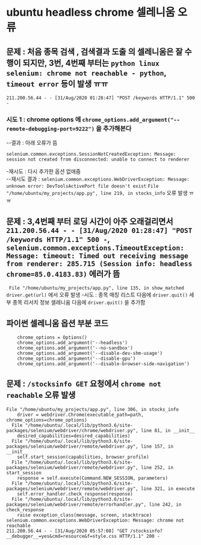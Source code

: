 # ubuntu headless chrome 셀레니움 오류
## 문제 : 처음 종목 검색 , 검색결과 도출 의 셀레니움은 잘 수행이 되지만, 3번, 4번째 부터는 `python linux selenium: chrome not reachable - python`, `timeout error` 등이 발생 ㅠㅠ 
`211.200.56.44 - - [31/Aug/2020 01:28:47] "POST /keywords HTTP/1.1" 500 -`

### 시도 1 : chrome options 에 `chrome_options.add_argument("--remote-debugging-port=9222")` 을 추가해본다 
--결과 : 아래 오류가 뜸 
```
selenium.common.exceptions.SessionNotCreatedException: Message: session not created from disconnected: unable to connect to renderer
```
-재시도 : 다시 추가한 옵션 없애줌   
--재시도 결과 : `selenium.common.exceptions.WebDriverException: Message: unknown error: DevToolsActivePort file doesn't exist`
`File "/home/ubuntu/my_projects/app.py", line 219, in stocks_info` 오류 발생 ㅠㅠ 

## 문제 : 3,4번째 부터 로딩 시간이 아주 오래걸리면서 `211.200.56.44 - - [31/Aug/2020 01:28:47] "POST /keywords HTTP/1.1" 500 -`, `selenium.common.exceptions.TimeoutException: Message: timeout: Timed out receiving message from renderer: 285.715 (Session info: headless chrome=85.0.4183.83)` 에러가 뜸 
` File "/home/ubuntu/my_projects/app.py", line 135, in show_matched
    driver.get(url)` 에서 오류 발생 
 -시도 : 종목 매칭 리스트 다음에 `driver.quit()` 세부 종목 리서치 정보 셀레니움 다음에 `driver.quit()` 을 추가함 
 

## 파이썬 셀레니움 옵션 부분 코드 
```
    chrome_options = Options()
    chrome_options.add_argument('--headless')
    chrome_options.add_argument('--no-sandbox')
    chrome_options.add_argument('--disable-dev-shm-usage')
    chrome_options.add_argument('--disable-gpu')
    chrome_options.add_argument('--disable-browser-side-navigation')
```

## 문제 : `/stocksinfo GET` 요청에서 `chrome not reachable` 오류 발생 
```
File "/home/ubuntu/my_projects/app.py", line 306, in stocks_info
    driver = webdriver.Chrome(executable_path=path, chrome_options=chrome_options)
  File "/home/ubuntu/.local/lib/python3.6/site-packages/selenium/webdriver/chrome/webdriver.py", line 81, in __init__
    desired_capabilities=desired_capabilities)
  File "/home/ubuntu/.local/lib/python3.6/site-packages/selenium/webdriver/remote/webdriver.py", line 157, in __init__
    self.start_session(capabilities, browser_profile)
  File "/home/ubuntu/.local/lib/python3.6/site-packages/selenium/webdriver/remote/webdriver.py", line 252, in start_session
    response = self.execute(Command.NEW_SESSION, parameters)
  File "/home/ubuntu/.local/lib/python3.6/site-packages/selenium/webdriver/remote/webdriver.py", line 321, in execute
    self.error_handler.check_response(response)
  File "/home/ubuntu/.local/lib/python3.6/site-packages/selenium/webdriver/remote/errorhandler.py", line 242, in check_response
    raise exception_class(message, screen, stacktrace)
selenium.common.exceptions.WebDriverException: Message: chrome not reachable
211.200.56.44 - - [31/Aug/2020 05:57:08] "GET /stocksinfo?__debugger__=yes&cmd=resource&f=style.css HTTP/1.1" 200 -
```


  
